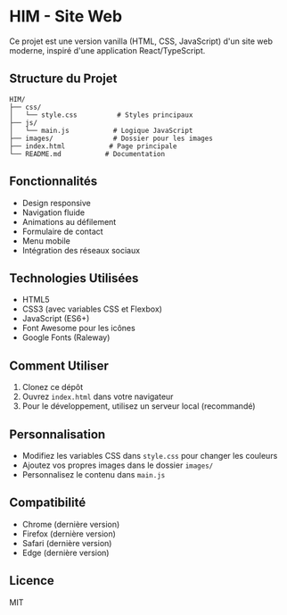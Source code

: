 # HIM - Site Web

Ce projet est une version vanilla (HTML, CSS, JavaScript) d'un site web moderne, inspiré d'une application React/TypeScript.

## Structure du Projet

```
HIM/
├── css/
│   └── style.css          # Styles principaux
├── js/
│   └── main.js           # Logique JavaScript
├── images/               # Dossier pour les images
├── index.html           # Page principale
└── README.md           # Documentation
```

## Fonctionnalités

- Design responsive
- Navigation fluide
- Animations au défilement
- Formulaire de contact
- Menu mobile
- Intégration des réseaux sociaux

## Technologies Utilisées

- HTML5
- CSS3 (avec variables CSS et Flexbox)
- JavaScript (ES6+)
- Font Awesome pour les icônes
- Google Fonts (Raleway)

## Comment Utiliser

1. Clonez ce dépôt
2. Ouvrez `index.html` dans votre navigateur
3. Pour le développement, utilisez un serveur local (recommandé)

## Personnalisation

- Modifiez les variables CSS dans `style.css` pour changer les couleurs
- Ajoutez vos propres images dans le dossier `images/`
- Personnalisez le contenu dans `main.js`

## Compatibilité

- Chrome (dernière version)
- Firefox (dernière version)
- Safari (dernière version)
- Edge (dernière version)

## Licence

MIT 